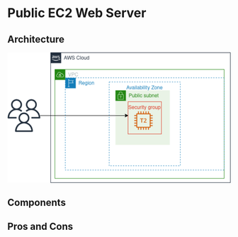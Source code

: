 # Public EC2 Web Server

## Architecture

<div align="center">
    <img src="../../images/aws/1-web-server.png">
</div>

## Components

## Pros and Cons
